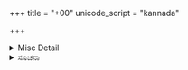 +++
title = "+00"
unicode_script = "kannada"

+++

<details><summary>Misc Detail</summary>

ಮೊದಲ ಪುಟ  
॥ ಶ್ರೀರಾಧಾಕೃಷ್ಣಾಭ್ಯಾಂ ನಮಃ ॥  
ಮಹರ್ಷಿ ವೇದವ್ಯಾಸ ಪ್ರಣೀತ  
ಶ್ರೀಮದ್ಭಾಗವತ ಮಹಾಪುರಾಣಮ್  
ಸರಳ ಕನ್ನಡ ಅನುವಾದ ಸಹಿತ  
</details>

<details><summary>ಸೂಚನಾ</summary>

ತ್ವಮೇವ ಮಾತಾ ಚ ಪಿತಾ ತ್ವಮೇವ  
ತ್ವಮೇವ ಬಂಧುಶ್ಚ ಸಖಾ ತ್ವಮೇವ ।  
ತ್ವಮೇವ ವಿದ್ಯಾ ದ್ರವಿಣಂ ತ್ವಮೇವ  
ತ್ವಮೇವ ಸರ್ವಂ ಮಮ ದೇವದೇವ ॥
</details>
